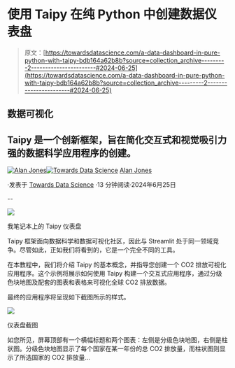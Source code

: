 # 使用 Taipy 在纯 Python 中创建数据仪表盘

> 原文：[https://towardsdatascience.com/a-data-dashboard-in-pure-python-with-taipy-bdb164a62b8b?source=collection_archive---------2-----------------------#2024-06-25](https://towardsdatascience.com/a-data-dashboard-in-pure-python-with-taipy-bdb164a62b8b?source=collection_archive---------2-----------------------#2024-06-25)

## 数据可视化

## Taipy 是一个创新框架，旨在简化交互式和视觉吸引力强的数据科学应用程序的创建。

[](https://medium.com/@alan-jones?source=post_page---byline--bdb164a62b8b--------------------------------)[![Alan Jones](../Images/359379fab1d6685ff08080b98173e67c.png)](https://medium.com/@alan-jones?source=post_page---byline--bdb164a62b8b--------------------------------)[](https://towardsdatascience.com/?source=post_page---byline--bdb164a62b8b--------------------------------)[![Towards Data Science](../Images/a6ff2676ffcc0c7aad8aaf1d79379785.png)](https://towardsdatascience.com/?source=post_page---byline--bdb164a62b8b--------------------------------) [Alan Jones](https://medium.com/@alan-jones?source=post_page---byline--bdb164a62b8b--------------------------------)

·发表于 [Towards Data Science](https://towardsdatascience.com/?source=post_page---byline--bdb164a62b8b--------------------------------) ·13 分钟阅读·2024年6月25日

--

![](../Images/44424dcd6eaa742a3af20de0604ea6b1.png)

我笔记本上的 Taipy 仪表盘

Taipy 框架面向数据科学和数据可视化社区，因此与 Streamlit 处于同一领域竞争。尽管如此，正如我们将看到的，它是一个完全不同的工具。

在本教程中，我们将介绍 Taipy 的基本概念，并指导您创建一个 CO2 排放可视化应用程序。这个示例将展示如何使用 Taipy 构建一个交互式应用程序，通过分级色块地图及配套的图表和表格来可视化全球 CO2 排放数据。

最终的应用程序将呈现如下截图所示的样式。

![](../Images/28814632153cae48567cfaaba0a9f9c2.png)

仪表盘截图

如您所见，屏幕顶部有一个横幅标题和两个图表：左侧是分级色块地图，右侧是柱状图。分级色块地图显示了每个国家在某一年份的总 CO2 排放量，而柱状图则显示了所选国家的 CO2 排放量…
